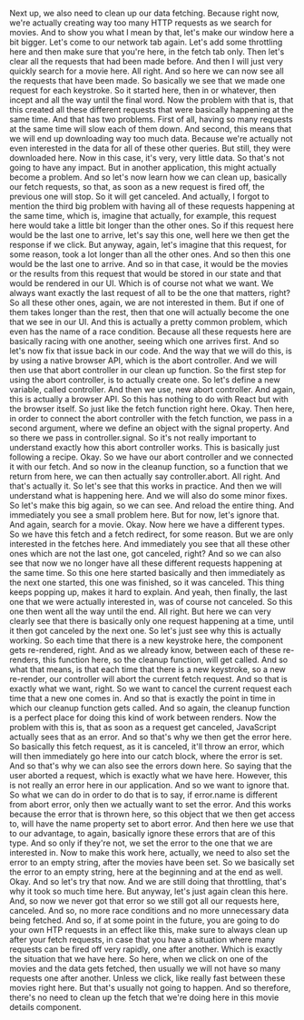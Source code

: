 Next up, we also need to clean up
our data fetching.
Because right now, we're actually creating way too many
HTTP requests as we search for movies.
And to show you what I mean by that,
let's make our window here a bit bigger.
Let's come to our network tab again.
Let's add some throttling here
and then make sure that you're here, in the fetch tab only.
Then let's clear all the requests that had been made before.
And then I will just very quickly search for a movie here.
All right.
And so here we can now see all the requests
that have been made.
So basically we see
that we made one request for each keystroke.
So it started here, then in or whatever, then incept
and all the way until the final word.
Now the problem with that is,
that this created all these different requests
that were basically happening at the same time.
And that has two problems.
First of all, having so many requests at the same time
will slow each of them down.
And second, this means that we will end up downloading
way too much data.
Because we're actually not even interested
in the data for all of these other queries.
But still, they were downloaded here.
Now in this case, it's very, very little data.
So that's not going to have any impact.
But in another application,
this might actually become a problem.
And so let's now learn how we can clean up,
basically our fetch requests,
so that, as soon as a new request is fired off,
the previous one will stop.
So it will get canceled.
And actually, I forgot to mention the third big problem
with having all of these requests
happening at the same time,
which is, imagine that actually, for example,
this request here would take a little bit longer
than the other ones.
So if this request here would be the last one to arrive,
let's say this one,
well here we then get the response if we click.
But anyway, again, let's imagine that this request,
for some reason, took a lot longer than all the other ones.
And so then this one would be the last one to arrive.
And so in that case, it would be the movies or the results
from this request that would be stored in our state
and that would be rendered in our UI.
Which is of course not what we want.
We always want exactly the last request of all
to be the one that matters, right?
So all these other ones, again,
we are not interested in them.
But if one of them takes longer than the rest,
then that one will actually become
the one that we see in our UI.
And this is actually a pretty common problem,
which even has the name of a race condition.
Because all these requests here are basically racing
with one another, seeing which one arrives first.
And so let's now fix that issue back in our code.
And the way that we will do this,
is by using a native browser API,
which is the abort controller.
And we will then use that abort controller
in our clean up function.
So the first step for using the abort controller,
is to actually create one.
So let's define a new variable, called controller.
And then we use, new abort controller.
And again, this is actually a browser API.
So this has nothing to do with React
but with the browser itself.
So just like the fetch function right here.
Okay.
Then here, in order to connect the abort controller
with the fetch function,
we pass in a second argument,
where we define an object with the signal property.
And so there we pass in controller.signal.
So it's not really important to understand exactly
how this abort controller works.
This is basically just following a recipe.
Okay.
So we have our abort controller
and we connected it with our fetch.
And so now in the cleanup function,
so a function that we return from here,
we can then actually
say controller.abort.
All right.
And that's actually it.
So let's see that this works in practice.
And then we will understand what is happening here.
And we will also do some minor fixes.
So let's make this big again, so we can see.
And reload the entire thing.
And immediately you see a small problem here.
But for now, let's ignore that.
And again, search for a movie.
Okay.
Now here we have a different types.
So we have this fetch and a fetch redirect, for some reason.
But we are only interested in the fetches here.
And immediately you see that all these other ones
which are not the last one, got canceled, right?
And so we can also see that now we no longer have
all these different requests happening at the same time.
So this one here started basically
and then immediately as the next one started,
this one was finished, so it was canceled.
This thing keeps popping up, makes it hard to explain.
And yeah, then finally,
the last one that we were actually interested in,
was of course not canceled.
So this one then went all the way until the end.
All right.
But here we can very clearly see
that there is basically only one request happening
at a time, until it then got canceled by the next one.
So let's just see why this is actually working.
So each time that there is a new keystroke here,
the component gets re-rendered, right.
And as we already know,
between each of these re-renders, this function here,
so the cleanup function, will get called.
And so what that means, is that each time
that there is a new keystroke, so a new re-render,
our controller will abort the current fetch request.
And so that is exactly what we want, right.
So we want to cancel the current request each time
that a new one comes in.
And so that is exactly the point in time
in which our cleanup function gets called.
And so again, the cleanup function is a perfect place
for doing this kind of work between renders.
Now the problem with this is,
that as soon as a request get canceled,
JavaScript actually sees that as an error.
And so that's why we then get the error here.
So basically this fetch request, as it is canceled,
it'll throw an error, which will then immediately go
here into our catch block, where the error is set.
And so that's why we can also see the errors down here.
So saying that the user aborted a request,
which is exactly what we have here.
However, this is not really an error
here in our application.
And so we want to ignore that.
So what we can do in order to do that
is to say, if error.name
is different from
abort error, only then we actually want to set the error.
And this works because the error that is thrown here,
so this object that we then get access to,
will have the name property set to abort error.
And then here we use that to our advantage, to again,
basically ignore these errors that are of this type.
And so only if they're not,
we set the error to the one that we are interested in.
Now to make this work here,
actually, we need to also set the error
to an empty string, after the movies have been set.
So we basically set the error to an empty string,
here at the beginning and at the end as well.
Okay.
And so let's try that now.
And we are still doing that throttling,
that's why it took so much time here.
But anyway, let's just again clean this here.
And, so now we never got that error
so we still got all our requests here, canceled.
And so, no more race conditions
and no more unnecessary data being fetched.
And so, if at some point in the future,
you are going to do your own HTP requests
in an effect like this, make sure to always clean up
after your fetch requests,
in case that you have a situation
where many requests can be fired off very rapidly,
one after another.
Which is exactly the situation that we have here.
So here, when we click on one of the movies
and the data gets fetched,
then usually we will not have so many requests
one after another.
Unless we click, like really fast
between these movies right here.
But that's usually not going to happen.
And so therefore, there's no need to clean up
the fetch that we're doing here
in this movie details component.